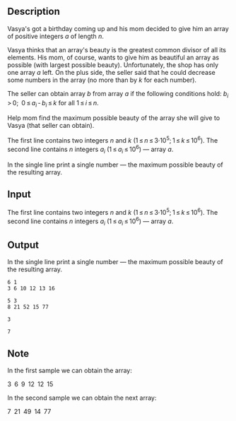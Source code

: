 ## Description

<div><p>Vasya's got a birthday coming up and his mom decided to give him an array of positive integers <span class="tex-span"><i>a</i></span> of length <span class="tex-span"><i>n</i></span>.</p><p>Vasya thinks that an array's beauty is the greatest common divisor of all its elements. His mom, of course, wants to give him as beautiful an array as possible (with largest possible beauty). Unfortunately, the shop has only one array <span class="tex-span"><i>a</i></span> left. On the plus side, the seller said that he could decrease some numbers in the array (no more than by <span class="tex-span"><i>k</i></span> for each number).</p><p>The seller can obtain array <span class="tex-span"><i>b</i></span> from array <span class="tex-span"><i>a</i></span> if the following conditions hold: <span class="tex-span"><i>b</i><sub class="lower-index"><i>i</i></sub> &gt; 0; 0 ≤ <i>a</i><sub class="lower-index"><i>i</i></sub> - <i>b</i><sub class="lower-index"><i>i</i></sub> ≤ <i>k</i></span> for all <span class="tex-span">1 ≤ <i>i</i> ≤ <i>n</i></span>.</p><p>Help mom find the maximum possible beauty of the array she will give to Vasya (that seller can obtain).</p></div><div class="input-specification"><p>The first line contains two integers <span class="tex-span"><i>n</i></span> and <span class="tex-span"><i>k</i></span> <span class="tex-span">(1 ≤ <i>n</i> ≤ 3·10<sup class="upper-index">5</sup>; 1 ≤ <i>k</i> ≤ 10<sup class="upper-index">6</sup>)</span>. The second line contains <span class="tex-span"><i>n</i></span> integers <span class="tex-span"><i>a</i><sub class="lower-index"><i>i</i></sub></span> <span class="tex-span">(1 ≤ <i>a</i><sub class="lower-index"><i>i</i></sub> ≤ 10<sup class="upper-index">6</sup>)</span> — array <span class="tex-span"><i>a</i></span>.</p></div><div class="output-specification"><p>In the single line print a single number — the maximum possible beauty of the resulting array.</p></div>

## Input

<p>The first line contains two integers <span class="tex-span"><i>n</i></span> and <span class="tex-span"><i>k</i></span> <span class="tex-span">(1 ≤ <i>n</i> ≤ 3·10<sup class="upper-index">5</sup>; 1 ≤ <i>k</i> ≤ 10<sup class="upper-index">6</sup>)</span>. The second line contains <span class="tex-span"><i>n</i></span> integers <span class="tex-span"><i>a</i><sub class="lower-index"><i>i</i></sub></span> <span class="tex-span">(1 ≤ <i>a</i><sub class="lower-index"><i>i</i></sub> ≤ 10<sup class="upper-index">6</sup>)</span> — array <span class="tex-span"><i>a</i></span>.</p>

## Output

<p>In the single line print a single number — the maximum possible beauty of the resulting array.</p>





```input1
6 1
3 6 10 12 13 16

```




```input2
5 3
8 21 52 15 77

```




```output1
3

```




```output2
7

```



## Note

<p>In the first sample we can obtain the array:</p><p><span class="tex-span">3 6 9 12 12 15</span></p><p>In the second sample we can obtain the next array:</p><p><span class="tex-span">7 21 49 14 77</span></p>
